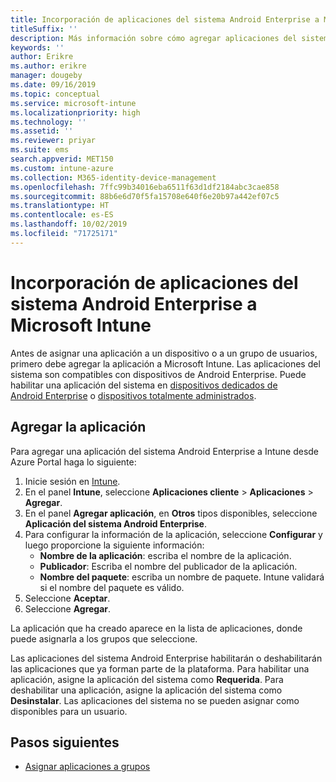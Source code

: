 ```yaml
---
title: Incorporación de aplicaciones del sistema Android Enterprise a Microsoft Intune
titleSuffix: ''
description: Más información sobre cómo agregar aplicaciones del sistema Android Enterprise a Microsoft Intune.
keywords: ''
author: Erikre
ms.author: erikre
manager: dougeby
ms.date: 09/16/2019
ms.topic: conceptual
ms.service: microsoft-intune
ms.localizationpriority: high
ms.technology: ''
ms.assetid: ''
ms.reviewer: priyar
ms.suite: ems
search.appverid: MET150
ms.custom: intune-azure
ms.collection: M365-identity-device-management
ms.openlocfilehash: 7ffc99b34016eba6511f63d1df2184abc3cae858
ms.sourcegitcommit: 88b6e6d70f5fa15708e640f6e20b97a442ef07c5
ms.translationtype: HT
ms.contentlocale: es-ES
ms.lasthandoff: 10/02/2019
ms.locfileid: "71725171"
---
```

# <a name="add-android-enterprise-system-apps-to-microsoft-intune"></a>Incorporación de aplicaciones del sistema Android Enterprise a Microsoft Intune

Antes de asignar una aplicación a un dispositivo o a un grupo de usuarios, primero debe agregar la aplicación a Microsoft Intune. Las aplicaciones del sistema son compatibles con dispositivos de Android Enterprise. Puede habilitar una aplicación del sistema en [dispositivos dedicados de Android Enterprise](../enrollment/android-kiosk-enroll.md) o [dispositivos totalmente administrados](../enrollment/android-fully-managed-enroll.md).

## <a name="add-the-app"></a>Agregar la aplicación

Para agregar una aplicación del sistema Android Enterprise a Intune desde Azure Portal haga lo siguiente:

1. Inicie sesión en [Intune](https://go.microsoft.com/fwlink/?linkid=2090973).
2. En el panel **Intune**, seleccione **Aplicaciones cliente** > **Aplicaciones** > **Agregar**.
3. En el panel **Agregar aplicación**, en **Otros** tipos disponibles, seleccione **Aplicación del sistema Android Enterprise**.
4. Para configurar la información de la aplicación, seleccione **Configurar** y luego proporcione la siguiente información:
    - **Nombre de la aplicación**: escriba el nombre de la aplicación.
    - **Publicador**: Escriba el nombre del publicador de la aplicación.  
    - **Nombre del paquete**: escriba un nombre de paquete. Intune validará si el nombre del paquete es válido.
5. Seleccione **Aceptar**.
6. Seleccione **Agregar**.

La aplicación que ha creado aparece en la lista de aplicaciones, donde puede asignarla a los grupos que seleccione. 

Las aplicaciones del sistema Android Enterprise habilitarán o deshabilitarán las aplicaciones que ya forman parte de la plataforma. Para habilitar una aplicación, asigne la aplicación del sistema como **Requerida**. Para deshabilitar una aplicación, asigne la aplicación del sistema como **Desinstalar**. Las aplicaciones del sistema no se pueden asignar como disponibles para un usuario.

## <a name="next-steps"></a>Pasos siguientes

- [Asignar aplicaciones a grupos](apps-deploy.md)
